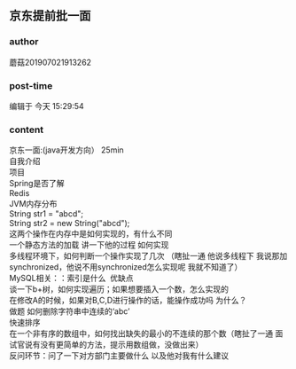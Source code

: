 ## 京东提前批一面
### author 
蘑菇201907021913262
### post-time 

编辑于  今天 15:29:54
### content 
<div class="post-topic-des nc-post-content">
 <div>
  京东一面:(java开发方向） 25min
 </div>
 <div>
  自我介绍
 </div>
 <div>
  项目
 </div>
 <div>
  Spring是否了解
 </div>
 <div>
  Redis
 </div>
 <div>
  JVM内存分布
 </div>
 <div>
  String str1 = "abcd";
 </div>
 <div>
  String str2 = new String("abcd");
  <br/>
 </div>
 <div>
  这两个操作在内存中是如何实现的，有什么不同
 </div>
 <div>
  一个静态方法的加载 讲一下他的过程 如何实现
 </div>
 <div>
  多线程环境下，如何判断一个操作实现了几次 （瞎扯一通 他说多线程下 我说那加synchronized，他说不用synchronized怎么实现呢 我就不知道了）
 </div>
 <div>
  MySQL相关：：索引是什么  优缺点
 </div>
 <div>
  谈一下b+树，如何实现遍历；如果想要插入一个数，怎么实现的
 </div>
 <div>
  在修改A的时候，如果对B,C,D进行操作的话，能操作成功吗 为什么？
 </div>
 <div>
  <span>
   做题 如何删除字符串中连续的‘abc’
  </span>
  <br/>
 </div>
 <div>
  快速排序
 </div>
 <div>
  在一个非有序的数组中，如何找出缺失的最小的不连续的那个数（瞎扯了一通 面试官说有没有更简单的方法，提示用数组做，没做出来）
 </div>
 <div>
  反问环节：问了一下对方部门主要做什么 以及他对我有什么建议
 </div>
</div>

